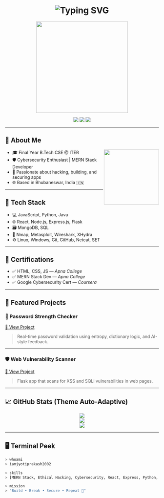 <!-- Header Typing Animation -->
<h1 align="center">
  <img src="https://readme-typing-svg.demolab.com?font=Fira+Code&pause=1000&center=true&vCenter=true&multiline=true&width=600&height=100&lines=Hi+%F0%9F%91%8B%2C+I'm+Jyotiprakash+Panda!;Cybersecurity+%7C+Full-Stack+Developer;Let's+Secure+the+Web+Together!" alt="Typing SVG">
</h1>

<!-- Coding GIF -->
<p align="center">
  <img src="https://media.giphy.com/media/qgQUggAC3Pfv687qPC/giphy.gif" width="300" />
</p>

<!-- Social Links -->
<p align="center">
  <a href="https://linkedin.com/in/jyotiprakash-panda-22620a278"><img src="https://img.shields.io/badge/LinkedIn-%230077B5.svg?style=for-the-badge&logo=linkedin&logoColor=white"/></a>
  <a href="https://github.com/iamjyotiprakash2002"><img src="https://img.shields.io/badge/GitHub-%2312100E.svg?style=for-the-badge&logo=github&logoColor=white"/></a>
  <img src="https://komarev.com/ghpvc/?username=iamjyotiprakash2002&style=for-the-badge&color=blue" />
</p>

---

## 🧠 About Me

<img align="right" src="https://media.giphy.com/media/du3J3cXyzhj75IOgvA/giphy.gif" width="180"/>

- 🎓 Final Year B.Tech CSE @ ITER  
- 🛡️ Cybersecurity Enthusiast | MERN Stack Developer  
- 💬 Passionate about hacking, building, and securing apps  
- 🌐 Based in Bhubaneswar, India 🇮🇳

---

## 🔧 Tech Stack

- 💻 JavaScript, Python, Java  
- 🌐 React, Node.js, Express.js, Flask  
- 🗃️ MongoDB, SQL  
- 🔐 Nmap, Metasploit, Wireshark, XHydra  
- ⚙️ Linux, Windows, Git, GitHub, Netcat, SET

---

## 📜 Certifications

- ✅ HTML, CSS, JS — *Apna College*  
- ✅ MERN Stack Dev — *Apna College*  
- ✅ Google Cybersecurity Cert — *Coursera*

---

## 🚀 Featured Projects

### 🔐 Password Strength Checker  
[🔗 View Project](https://github.com/iamjyotiprakash2002/Password_Strength_Checker)  
> Real-time password validation using entropy, dictionary logic, and AI-style feedback.

---

### 🛡️ Web Vulnerability Scanner  
[🔗 View Project](https://github.com/iamjyotiprakash2002/vulnerability-scanner)  
> Flask app that scans for XSS and SQLi vulnerabilities in web pages.

---

## 📈 GitHub Stats (Theme Auto-Adaptive)

<p align="center">
  <img src="https://github-readme-stats.vercel.app/api?username=iamjyotiprakash2002&show_icons=true&theme=default" />
  <br />
  <img src="https://github-readme-streak-stats.herokuapp.com?user=iamjyotiprakash2002&theme=default" />
  <br />
  <img src="https://github-readme-activity-graph.vercel.app/graph?username=iamjyotiprakash2002&theme=github-compact&area=true" />
</p>

---

## 🖥️ Terminal Peek

```bash
> whoami
> iamjyotiprakash2002

> skills
> [MERN Stack, Ethical Hacking, Cybersecurity, React, Express, Python, MongoDB]

> mission
> "Build • Break • Secure • Repeat 🔁"
